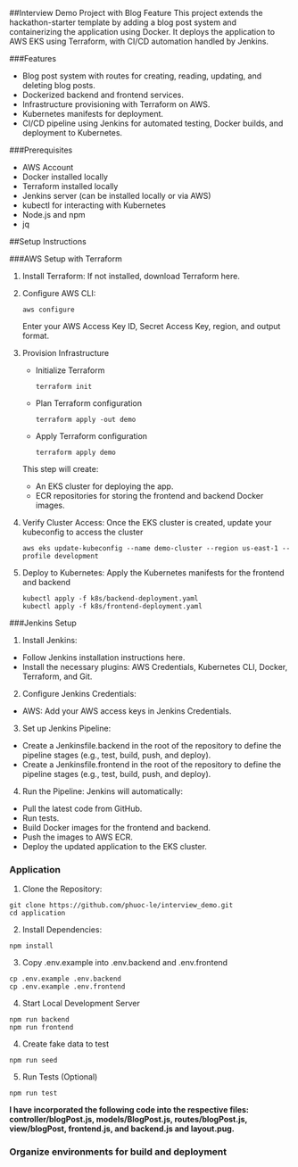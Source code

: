 ##Interview Demo Project with Blog Feature
This project extends the hackathon-starter template by adding a blog post system and containerizing the application using Docker. It deploys the application to AWS EKS using Terraform, with CI/CD automation handled by Jenkins.

###Features
- Blog post system with routes for creating, reading, updating, and deleting blog posts.
- Dockerized backend and frontend services.
- Infrastructure provisioning with Terraform on AWS.
- Kubernetes manifests for deployment.
- CI/CD pipeline using Jenkins for automated testing, Docker builds, and deployment to Kubernetes.

###Prerequisites
- AWS Account
- Docker installed locally
- Terraform installed locally
- Jenkins server (can be installed locally or via AWS)
- kubectl for interacting with Kubernetes
- Node.js and npm
- jq

##Setup Instructions

###AWS Setup with Terraform
1. Install Terraform: If not installed, download Terraform here.
2. Configure AWS CLI:
    ```
    aws configure
    ```
   Enter your AWS Access Key ID, Secret Access Key, region, and output format.
3. Provision Infrastructure
    - Initialize Terraform
         ```
         terraform init
         ```
    - Plan Terraform configuration
        ```
        terraform apply -out demo
        ```
    - Apply Terraform configuration
        ```
        terraform apply demo
        ```

   This step will create:
    - An EKS cluster for deploying the app.
    - ECR repositories for storing the frontend and backend Docker images.

4. Verify Cluster Access: Once the EKS cluster is created, update your kubeconfig to access the cluster
    ```
    aws eks update-kubeconfig --name demo-cluster --region us-east-1 --profile development
    ```
5. Deploy to Kubernetes: Apply the Kubernetes manifests for the frontend and backend
    ```
    kubectl apply -f k8s/backend-deployment.yaml
    kubectl apply -f k8s/frontend-deployment.yaml
    ```

###Jenkins Setup
1. Install Jenkins:
- Follow Jenkins installation instructions here.
- Install the necessary plugins: AWS Credentials, Kubernetes CLI, Docker, Terraform, and Git.
2. Configure Jenkins Credentials:
- AWS: Add your AWS access keys in Jenkins Credentials.
3. Set up Jenkins Pipeline:
- Create a Jenkinsfile.backend in the root of the repository to define the pipeline stages (e.g., test, build, push, and deploy).
- Create a Jenkinsfile.frontend in the root of the repository to define the pipeline stages (e.g., test, build, push, and deploy).
4. Run the Pipeline: Jenkins will automatically:
- Pull the latest code from GitHub.
- Run tests.
- Build Docker images for the frontend and backend.
- Push the images to AWS ECR.
- Deploy the updated application to the EKS cluster.

### Application

1. Clone the Repository:
```
git clone https://github.com/phuoc-le/interview_demo.git
cd application
```
2. Install Dependencies:
```
npm install
```
3. Copy .env.example into .env.backend and .env.frontend
```
cp .env.example .env.backend
cp .env.example .env.frontend
```
4. Start Local Development Server
```
npm run backend
npm run frontend
```
4. Create fake data to test
```
npm run seed
```
5. Run Tests (Optional)
```
npm run test
```
**I have incorporated the following code into the respective files: controller/blogPost.js, models/BlogPost.js, routes/blogPost.js, view/blogPost, frontend.js, and backend.js and layout.pug.**

### Organize environments for build and deployment
